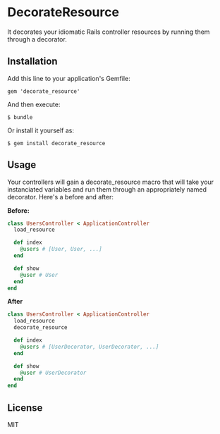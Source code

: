 # DecorateResource

It decorates your idiomatic Rails controller resources by running them through a decorator.

## Installation

Add this line to your application's Gemfile:

    gem 'decorate_resource'

And then execute:

    $ bundle

Or install it yourself as:

    $ gem install decorate_resource

## Usage

Your controllers will gain a decorate_resource macro that will take your instanciated variables and run them through an appropriately named decorator. Here's a before and after:

**Before:**

```ruby
class UsersController < ApplicationController
  load_resource

  def index
    @users # [User, User, ...]
  end

  def show
    @user # User
  end
end
```

**After**

```ruby
class UsersController < ApplicationController
  load_resource
  decorate_resource

  def index
    @users # [UserDecorator, UserDecorator, ...]
  end

  def show
    @user # UserDecorator
  end
end
```

## License

MIT
